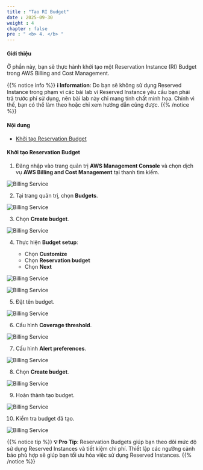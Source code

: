 ```yaml
---
title : "Tạo RI Budget"
date : 2025-09-30 
weight : 4
chapter : false
pre : " <b> 4. </b> "
---
```


#### Giới thiệu

Ở phần này, bạn sẽ thực hành khởi tạo một Reservation Instance (RI) Budget trong AWS Billing and Cost Management.

{{% notice info %}}
**ℹ️ Information**: Do bạn sẽ không sử dụng Reserved Instance trong phạm vi các bài lab vì Reserved Instance yêu cầu bạn phải trả trước phí sử dụng, nên bài lab này chỉ mang tính chất minh họa. Chính vì thế, bạn có thể làm theo hoặc chỉ xem hướng dẫn cũng được.
{{% /notice %}}

#### Nội dung

- [Khởi tạo Reservation Budget](#khởi-tạo-reservation-budget)

#### Khởi tạo Reservation Budget

1. Đăng nhập vào trang quản trị **AWS Management Console** và chọn dịch vụ **AWS Billing and Cost Management** tại thanh tìm kiếm.

![Billing Service](/images/4/z0001.png?featherlight=false&width=90pc)

2. Tại trang quản trị, chọn **Budgets**. 

![Billing Service](/images/4/z00001.png?featherlight=false&width=90pc)

3. Chọn **Create budget**.

![Billing Service](/images/4/z00001.png?featherlight=false&width=90pc)

4. Thực hiện **Budget setup**:

   - Chọn **Customize**
   - Chọn **Reservation budget**
   - Chọn **Next**

![Billing Service](/images/4/z0002.png?featherlight=false&width=90pc)

![Billing Service](/images/4/z00002.png?featherlight=false&width=90pc)

5. Đặt tên budget.

![Billing Service](/images/4/x0003.png?featherlight=false&width=90pc)

6. Cấu hình **Coverage threshold**.

![Billing Service](/images/4/z0004.png?featherlight=false&width=90pc)

7. Cấu hình **Alert preferences**.

![Billing Service](/images/4/z0005.png?featherlight=false&width=90pc)

8. Chọn **Create budget**.

![Billing Service](/images/4/z0006.png?featherlight=false&width=90pc)

9. Hoàn thành tạo budget.

![Billing Service](/images/4/x0007.png?featherlight=false&width=90pc)

10. Kiểm tra budget đã tạo.

![Billing Service](/images/4/x0008.png?featherlight=false&width=90pc)

{{% notice tip %}}
**💡 Pro Tip**: Reservation Budgets giúp bạn theo dõi mức độ sử dụng Reserved Instances và tiết kiệm chi phí. Thiết lập các ngưỡng cảnh báo phù hợp sẽ giúp bạn tối ưu hóa việc sử dụng Reserved Instances.
{{% /notice %}}
